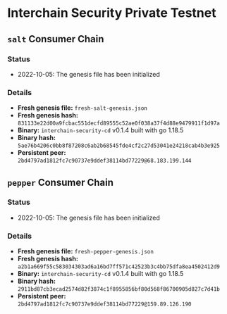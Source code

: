 # Interchain Security Private Testnet

## `salt` Consumer Chain

### Status

* 2022-10-05: The genesis file has been initialized

### Details

* **Fresh genesis file:** `fresh-salt-genesis.json`
* **Fresh genesis hash:** `831133e22d00a9fcbac551decfd89555c52ae0f038a37f4d88e9479911f1d97a`
* **Binary:** `interchain-security-cd` v0.1.4 built with go 1.18.5
* **Binary hash:** `5ae76b4206c0bb8f87208c6ab2b68545fde4cf2c27d53041e24218cab4b3e925`
* **Persistent peer:** `2bd4797ad1812fc7c90737e9ddef38114bd77229@68.183.199.144`

## `pepper` Consumer Chain

### Status

* 2022-10-05: The genesis file has been initialized

### Details

* **Fresh genesis file:** `fresh-pepper-genesis.json`
* **Fresh genesis hash:** `a2b1a669f55c583034303ad6a16bd7ff571c42523b3c4bb75dfa8ea4502412d9`
* **Binary:** `interchain-security-cd` v0.1.4 built with go 1.18.5
* **Binary hash:** `2911bd87cb3ecad2574d82f3874c1f8955856bf80d568f86700905d827c7d41b`
* **Persistent peer:** `2bd4797ad1812fc7c90737e9ddef38114bd77229@159.89.126.190`
